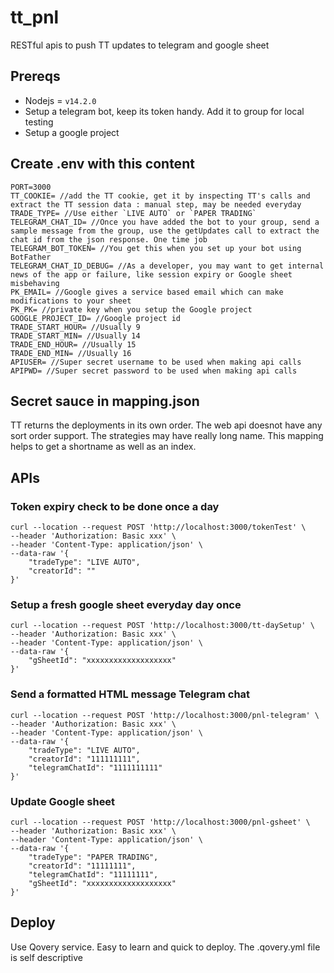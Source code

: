 # tt_pnl
RESTful apis to push TT updates to telegram and google sheet

## Prereqs
* Nodejs = `v14.2.0`
* Setup a telegram bot, keep its token handy. Add it to group for local testing
* Setup a google project

## Create .env with this content

```
PORT=3000
TT_COOKIE= //add the TT cookie, get it by inspecting TT's calls and extract the TT session data : manual step, may be needed everyday
TRADE_TYPE= //Use either `LIVE AUTO` or `PAPER TRADING`
TELEGRAM_CHAT_ID= //Once you have added the bot to your group, send a sample message from the group, use the getUpdates call to extract the chat id from the json response. One time job
TELEGRAM_BOT_TOKEN= //You get this when you set up your bot using BotFather
TELEGRAM_CHAT_ID_DEBUG= //As a developer, you may want to get internal news of the app or failure, like session expiry or Google sheet misbehaving
PK_EMAIL= //Google gives a service based email which can make modifications to your sheet
PK_PK= //private key when you setup the Google project
GOOGLE_PROJECT_ID= //Google project id
TRADE_START_HOUR= //Usually 9
TRADE_START_MIN= //Usually 14
TRADE_END_HOUR= //Usually 15
TRADE_END_MIN= //Usually 16
APIUSER= //Super secret username to be used when making api calls
APIPWD= //Super secret password to be used when making api calls
```

## Secret sauce in mapping.json
TT returns the deployments in its own order. The web api doesnot have any sort order support. The strategies may have really long name. This mapping helps to get a shortname as well as an index.

## APIs

### Token expiry check to be done once a day
```
curl --location --request POST 'http://localhost:3000/tokenTest' \
--header 'Authorization: Basic xxx' \
--header 'Content-Type: application/json' \
--data-raw '{
    "tradeType": "LIVE AUTO",
    "creatorId": ""
}'
```

### Setup a fresh google sheet everyday day once
```
curl --location --request POST 'http://localhost:3000/tt-daySetup' \
--header 'Authorization: Basic xxx' \
--header 'Content-Type: application/json' \
--data-raw '{
    "gSheetId": "xxxxxxxxxxxxxxxxxxx"
}'
```

### Send a formatted HTML message Telegram chat
```
curl --location --request POST 'http://localhost:3000/pnl-telegram' \
--header 'Authorization: Basic xxx' \
--header 'Content-Type: application/json' \
--data-raw '{
    "tradeType": "LIVE AUTO",
    "creatorId": "111111111",
    "telegramChatId": "1111111111"
}'
```

### Update Google sheet
```
curl --location --request POST 'http://localhost:3000/pnl-gsheet' \
--header 'Authorization: Basic xxx' \
--header 'Content-Type: application/json' \
--data-raw '{
    "tradeType": "PAPER TRADING",
    "creatorId": "11111111",
    "telegramChatId": "11111111",
    "gSheetId": "xxxxxxxxxxxxxxxxxxx"
}'
```

## Deploy
Use Qovery service. Easy to learn and quick to deploy.
The .qovery.yml file is self descriptive
